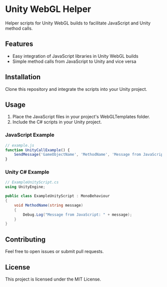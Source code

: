 # Unity WebGL Helper

Helper scripts for Unity WebGL builds to facilitate JavaScript and Unity method calls.

## Features

- Easy integration of JavaScript libraries in Unity WebGL builds
- Simple method calls from JavaScript to Unity and vice versa

## Installation

Clone this repository and integrate the scripts into your Unity project.

## Usage

1. Place the JavaScript files in your project's WebGLTemplates folder.
2. Include the C# scripts in your Unity project.

### JavaScript Example

```javascript
// example.js
function UnityCallExample() {
    SendMessage('GameObjectName', 'MethodName', 'Message from JavaScript');
}
```
### Unity C# Example
```csharp
// ExampleUnityScript.cs
using UnityEngine;

public class ExampleUnityScript : MonoBehaviour
{
    void MethodName(string message)
    {
        Debug.Log("Message from JavaScript: " + message);
    }
}
```
## Contributing
Feel free to open issues or submit pull requests.

## License
This project is licensed under the MIT License.
